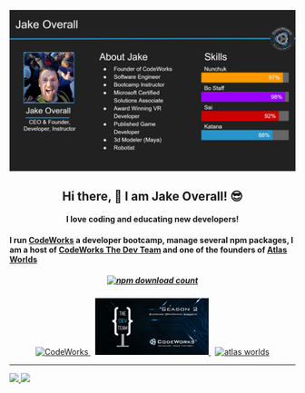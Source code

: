 ![me](me.jpg)

<h2 align="center">Hi there, 👋 I am Jake Overall! 😎</h2>

<h4 align="center">I love coding and educating new developers!</h4>
<h4>I run <a href="https://boisecodeworks.com" title="CodeWorks" target="_blank">CodeWorks</a> a developer bootcamp, manage several npm packages, I am a host of <a href="https://open.spotify.com/show/5iDwn9sntA8dlZVPCNCAwZ" title="The Dev Team Podcast" target="_blank">CodeWorks The Dev Team</a> and one of the founders of <a href="https://atlasworlds.com" target="_blank" title="Atlas Worlds">Atlas Worlds</a></h4>

<h5 align="center">
  <a href="https://www.npmjs.com/~joverall22">
    <img alt="npm download count" src="https://img.shields.io/badge/Total%20NPM%20DOWNLOAD-27,983-231f20?style=for-the-badge&labelColor=bb161b&logo=npm" title="https://npm-stat.com/charts.html?author=joverall22"/>
  </a>
</h5>

<p align="center">
  <a href="https://boisecodeworks.com" target="_blank">
    <img alt="CodeWorks" src="https://bcw.blob.core.windows.net/public/img/8600856373152463" height="100" />
  </a>
  <span>&nbsp;</span>
  <a href="https://open.spotify.com/show/5iDwn9sntA8dlZVPCNCAwZ" target="_blank">
    <img alt="The Dev Team" src="https://github.com/codeworks-thedevteam/season-2/blob/main/season2.png?raw=true" height="100" />
  </a>
  <span>&nbsp;</span>
  <a href="https://atlasworlds.com" target="_blank">
    <img alt="atlas worlds" src="https://media.atlasworlds.com/public/assets/img/logos/mark.png" height="100" />
  </a>
</p>

---


<div>
  <a href="https://github.com/jakeoverall/jakeoverall" align="left">
    <img src="https://github-readme-stats.vercel.app/api/top-langs/?username=jakeoverall&text_color=586069&layout=compact&hide_border=true&bg_color=fff&title_color=0366d6&count_private=true&include_all_commits=true" />
  </a>

  <a href="https://github.com/jakeoverall/jakeoverall" align="right">
    <img src="https://github-readme-stats.vercel.app/api?username=jakeoverall&count_private=true&show_icons=true&icon_color=222&title_color=0366d6&text_color=586069&bg_color=fff&hide=issues&hide_border=true&include_all_commits=true" />
  </a>
</div>
